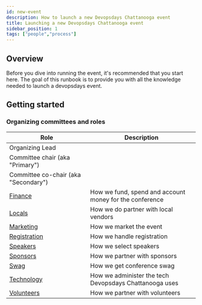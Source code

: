 ```yaml
---
id: new-event
description: How to launch a new Devopsdays Chattanooga event
title: Launching a new Devopsdays Chattanooga event
sidebar_position: 1
tags: ["people","process"]
---
```


## Overview

Before you dive into running the event, it's recommended that you start here. The goal of this runbook is to provide you with all the knowledge needed to launch a devopsdays event.

## Getting started

### Organizing committees and roles

| Role  | Description  |
|---|---|
| Organizing Lead  |   |
| Committee chair (aka "Primary") |   |
| Committee co-chair (aka "Secondary")  |   |
| [Finance][finance]  | How we fund, spend and account money for the conference  |
| [Locals][locals]   | How we do partner with local vendors  |
| [Marketing][marketing]   | How we market the event  |
| [Registration][registration]  | How we handle registration  |
| [Speakers][speakers]  | How we select speakers  |
| [Sponsors][sponsors]  | How we partner with sponsors  |
| [Swag][swag]  |  How we get conference swag |
| [Technology][technology]  | How we administer the tech Devopsdays Chattanooga uses  |
| [Volunteers][volunteers]   | How we partner with volunteers  |

<!--LINKS-->
[finance]: ../category/finance
[locals]: ../category/locals
[marketing]: ../category/marketing
[registration]: ../category/registration
[speakers]: ../category/speaker
[sponsors]: ../category/sponsor
[swag]: ../category/swag
[technology]: ../category/technology
[volunteers]: ../category/volunteer